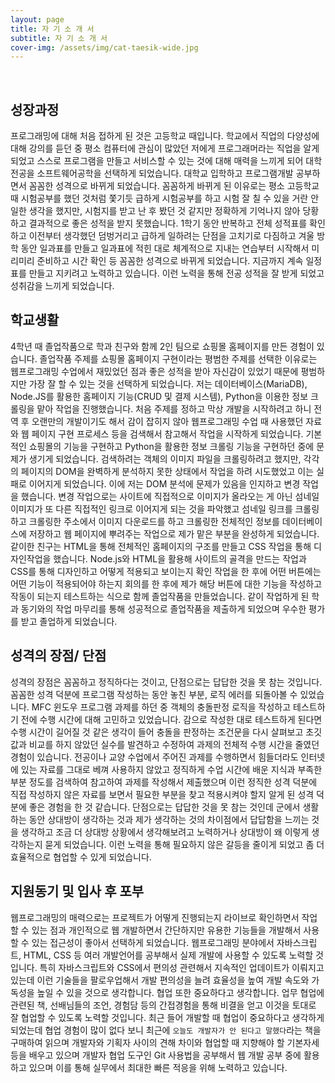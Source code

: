 ```yaml
---
layout: page
title: 자 기 소 개 서
subtitle: 자 기 소 개 서
cover-img: /assets/img/cat-taesik-wide.jpg
---
```


<br/>

## 성장과정 
프로그래밍에 대해 처음 접하게 된 것은 고등학교 때입니다. 학교에서 직업의 다양성에 대해 강의를 듣던 중 평소 컴퓨터에 관심이 많았던 저에게 프로그래머라는 직업을 알게 되었고 스스로 프로그램을 만들고 서비스할 수 있는 것에 대해 매력을 느끼게 되어 대학 전공을 소프트웨어공학을 선택하게 되었습니다. 대학교 입학하고 프로그램개발 공부하면서 꼼꼼한 성격으로 바뀌게 되었습니다. 꼼꼼하게 바뀌게 된 이유로는 평소 고등학교 때 시험공부를 했던 것처럼 쫓기듯 급하게 시험공부를 하고 시험 잘 칠 수 있을 거란 안일한 생각을 했지만, 시험지를 받고 난 후 봤던 것 같지만 정확하게 기억나지 않아 당황하고 결과적으로 좋은 성적을 받지 못했습니다. 1학기 동안 반복하고 전체 성적표를 확인하고 이전부터 생각했던 덤벙거리고 급하게 일하려는 단점을 고치기로 다짐하고 겨울 방학 동안 일과표를 만들고 일과표에 적힌 대로 체계적으로 지내는 연습부터 시작해서 미리미리 준비하고 시간 확인 등 꼼꼼한 성격으로 바뀌게 되었습니다. 지금까지 계속 일정표를 만들고 지키려고 노력하고 있습니다. 이런 노력을 통해 전공 성적을 잘 받게 되었고 성취감을 느끼게 되었습니다.


## 학교생활
4학년 때 졸업작품으로 학과 친구와 함께 2인 팀으로 쇼핑몰 홈페이지를 만든 경험이 있습니다. 졸업작품 주제를 쇼핑몰 홈페이지 구현이라는 평범한 주제를 선택한 이유로는 웹프로그래밍 수업에서 재밌었던 점과 좋은 성적을 받아 자신감이 있었기 때문에 평범하지만 가장 잘 할 수 있는 것을 선택하게 되었습니다. 저는 데이터베이스(MariaDB), Node.JS를 활용한 홈페이지 기능(CRUD 및 결제 시스템), Python을 이용한 정보 크롤링을 맡아 작업을 진행했습니다. 처음 주제를 정하고 막상 개발을 시작하려고 하니 전역 후 오랜만의 개발이기도 해서 감이 잡히지 않아 웹프로그래밍 수업 때 사용했던 자료와 웹 페이지 구현 프로세스 등을 검색해서 참고해서 작업을 시작하게 되었습니다. 기본적인 쇼핑몰의 기능을 구현하고 Python을 활용한 정보 크롤링 기능을 구현하던 중에 문제가 생기게 되었습니다. 검색하려는 객체의 이미지 파일을 크롤링하려고 했지만, 각각의 페이지의 DOM을 완벽하게 분석하지 못한 상태에서 작업을 하려 시도했었고 이는 실패로 이어지게 되었습니다. 이에 저는 DOM 분석에 문제가 있음을 인지하고 변경 작업을 했습니다. 변경 작업으로는 사이트에 직접적으로 이미지가 올라오는 게 아닌 섬네일 이미지가 또 다른 직접적인 링크로 이어지게 되는 것을 파악했고 섬네일 링크를 크롤링하고 크롤링한 주소에서 이미지 다운로드를 하고 크롤링한 전체적인 정보를 데이터베이스에 저장하고 웹 페이지에 뿌려주는 작업으로 제가 맡은 부분을 완성하게 되었습니다. 같이한 친구는 HTML을 통해 전체적인 홈페이지의 구조를 만들고 CSS 작업을 통해 디자인작업을 했습니다. Node.js와 HTML을 활용해 사이트의 골격을 만드는 작업과 CSS를 통해 디자인하고 어떻게 적용되고 보이는지 확인 작업을 한 후에 어떤 버튼에는 어떤 기능이 적용되어야 하는지 회의를 한 후에 제가 해당 버튼에 대한 기능을 작성하고 작동이 되는지 테스트하는 식으로 함께 졸업작품을 만들었습니다. 같이 작업하게 된 학과 동기와의 작업 마무리를 통해 성공적으로 졸업작품을 제출하게 되었으며 우수한 평가를 받고 졸업하게 되었습니다.

## 성격의 장점/ 단점
성격의 장점은 꼼꼼하고 정직하다는 것이고, 단점으로는 답답한 것을 못 참는 것입니다. 꼼꼼한 성격 덕분에 프로그램 작성하는 동안 놓친 부분, 로직 에러를 되돌아볼 수 있었습니다. MFC 윈도우 프로그램 과제를 하던 중 객체의 충돌판정 로직을 작성하고 테스트하기 전에 수행 시간에 대해 고민하고 있었습니다. 감으로 작성한 대로 테스트하게 된다면 수행 시간이 길어질 것 같은 생각이 들어 충돌을 판정하는 조건문을 다시 살펴보고 초깃값과 비교를 하지 않았던 실수를 발견하고 수정하여 과제의 전체적 수행 시간을 줄였던 경험이 있습니다. 전공이나 교양 수업에서 주어진 과제를 수행하면서 힘들더라도 인터넷에 있는 자료를 그대로 베껴 사용하지 않았고 정직하게 수업 시간에 배운 지식과 부족한 부분 정도를 검색하여 참고하여 과제를 작성해서 제출했으며 이런 정직한 성격 덕분에 직접 작성하지 않은 자료를 보면서 필요한 부분을 찾고 적용시켜야 할지 알게 된 성격 덕분에 좋은 경험을 한 것 같습니다.
단점으로는 답답한 것을 못 참는 것인데 군에서 생활하는 동안 상대방이 생각하는 것과 제가 생각하는 것의 차이점에서 답답함을 느끼는 것을 생각하고 조금 더 상대방 상황에서 생각해보려고 노력하거나 상대방이 왜 이렇게 생각하는지 묻게 되었습니다. 이런 노력을 통해 필요하지 않은 갈등을 줄이게 되었고 좀 더 효율적으로 협업할 수 있게 되었습니다.

## 지원동기 및 입사 후 포부
웹프로그래밍의 매력으로는 프로젝트가 어떻게 진행되는지 라이브로 확인하면서 작업할 수 있는 점과 개인적으로 웹 개발하면서 간단하지만 유용한 기능들을 개발해서 사용할 수 있는 접근성이 좋아서 선택하게 되었습니다. 웹프로그래밍 분야에서 자바스크립트, HTML, CSS 등 여러 개발언어를 공부해서 실제 개발에 사용할 수 있도록 노력할 것입니다. 특히 자바스크립트와 CSS에서 편의성 관련해서 지속적인 업데이트가 이뤄지고 있는데 이런 기술들을 팔로우업해서 개발 편의성을 늘려 효율성을 높여 개발 속도와 가독성을 높일 수 있을 것으로 생각합니다. 협업 또한 중요하다고 생각합니다. 업무 협업에 관련된 책, 선배님들의 조언, 경험담 등의 간접경험을 통해 비결을 얻고 이것을 토대로 잘 협업할 수 있도록 노력할 것입니다. 최근 들어 개발할 때 협업이 중요하다고 생각하게 되었는데 협업 경험이 많이 없다 보니 최근에 `오늘도 개발자가 안 된다고 말했다`라는 책을 구매하여 읽으며 개발자와 기획자 사이의 견해 차이와 협업할 때 지향해야 할 기본자세 등을 배우고 있으며 개발자 협업 도구인 Git 사용법을 공부해서 웹 개발 공부 중에 활용하고 있으며 이를 통해 실무에서 최대한 빠른 적응을 위해 노력하고 있습니다.

